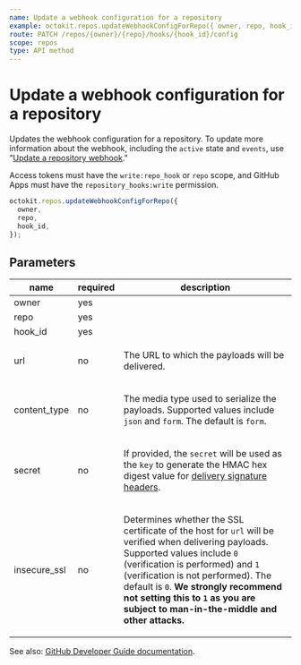 ```yaml
---
name: Update a webhook configuration for a repository
example: octokit.repos.updateWebhookConfigForRepo({ owner, repo, hook_id })
route: PATCH /repos/{owner}/{repo}/hooks/{hook_id}/config
scope: repos
type: API method
---
```


# Update a webhook configuration for a repository

Updates the webhook configuration for a repository. To update more information about the webhook, including the `active` state and `events`, use "[Update a repository webhook](/rest/reference/orgs#update-a-repository-webhook)."

Access tokens must have the `write:repo_hook` or `repo` scope, and GitHub Apps must have the `repository_hooks:write` permission.

```js
octokit.repos.updateWebhookConfigForRepo({
  owner,
  repo,
  hook_id,
});
```

## Parameters

<table>
  <thead>
    <tr>
      <th>name</th>
      <th>required</th>
      <th>description</th>
    </tr>
  </thead>
  <tbody>
    <tr><td>owner</td><td>yes</td><td>

</td></tr>
<tr><td>repo</td><td>yes</td><td>

</td></tr>
<tr><td>hook_id</td><td>yes</td><td>

</td></tr>
<tr><td>url</td><td>no</td><td>

The URL to which the payloads will be delivered.

</td></tr>
<tr><td>content_type</td><td>no</td><td>

The media type used to serialize the payloads. Supported values include `json` and `form`. The default is `form`.

</td></tr>
<tr><td>secret</td><td>no</td><td>

If provided, the `secret` will be used as the `key` to generate the HMAC hex digest value for [delivery signature headers](https://docs.github.com/webhooks/event-payloads/#delivery-headers).

</td></tr>
<tr><td>insecure_ssl</td><td>no</td><td>

Determines whether the SSL certificate of the host for `url` will be verified when delivering payloads. Supported values include `0` (verification is performed) and `1` (verification is not performed). The default is `0`. **We strongly recommend not setting this to `1` as you are subject to man-in-the-middle and other attacks.**

</td></tr>
  </tbody>
</table>

See also: [GitHub Developer Guide documentation](https://docs.github.com/v3/repos#update-a-webhook-configuration-for-a-repository).
